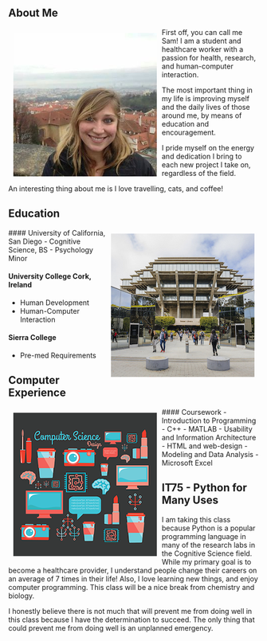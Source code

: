 ## About Me

<img src="portfolio.jpg" align="left" style="padding: 10px"> First off, you can call me Sam! I am a student and healthcare worker with a passion for health, research, and human-computer interaction. 

The most important thing in my life is improving myself and the daily lives of those around me, by means of education and encouragement. 

I pride myself on the energy and dedication I bring to each new project I take on, regardless of the field. 

An interesting thing about me is I love travelling, cats, and coffee!



## Education

<img src="UCSD.jpg" align="right" style="padding: 10px">
#### University of California, San Diego
- Cognitive Science, BS
- Psychology Minor

#### University College Cork, Ireland
- Human Development
- Human-Computer Interaction

#### Sierra College
- Pre-med Requirements

## Computer Experience

<img src="comp.png" align="left" style="padding: 10px">
#### Coursework
- Introduction to Programming
  - C++
  - MATLAB
- Usability and Information Architecture
  - HTML and web-design
- Modeling and Data Analysis
- Microsoft Excel

## IT75 - Python for Many Uses
I am taking this class because Python is a popular programming language in many of the research labs in the Cognitive Science field. While my primary goal is to become a healthcare provider, I understand people change their careers on an average of 7 times in their life! Also, I love learning new things, and enjoy computer programming. This class will be a nice break from chemistry and biology.

I honestly believe there is not much that will prevent me from doing well in this class because I have the determination to succeed. The only thing that could prevent me from doing well is an unplanned emergency.
